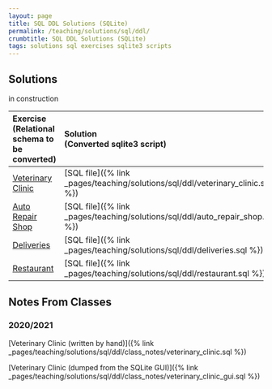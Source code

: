 ```yaml
---
layout: page
title: SQL DDL Solutions (SQLite)
permalink: /teaching/solutions/sql/ddl/
crumbtitle: SQL DDL Solutions (SQLite)
tags: solutions sql exercises sqlite3 scripts
---
```


## Solutions

in construction


| **Exercise** <br />(Relational schema to be converted)       | **Solution** <br />(Converted sqlite3 script)                |
| :----------------------------------------------------------- | :----------------------------------------------------------- |
| [Veterinary Clinic](/teaching/solutions/uml/conversion_to_relational/#veterinary-clinic) | [SQL file]({% link _pages/teaching/solutions/sql/ddl/veterinary_clinic.sql %}) |
| [Auto Repair Shop](/teaching/solutions/uml/conversion_to_relational/#auto-repair-shop)   | [SQL file]({% link _pages/teaching/solutions/sql/ddl/auto_repair_shop.sql %}) |
| [Deliveries](/teaching/solutions/uml/conversion_to_relational/#deliveries)         | [SQL file]({% link _pages/teaching/solutions/sql/ddl/deliveries.sql %}) |
| [Restaurant](/teaching/solutions/uml/conversion_to_relational/#restaurant)         | [SQL file]({% link _pages/teaching/solutions/sql/ddl/restaurant.sql %}) |


## Notes From Classes

### 2020/2021

[Veterinary Clinic (written by hand)]({% link _pages/teaching/solutions/sql/ddl/class_notes/veterinary_clinic.sql %})

[Veterinary Clinic (dumped from the SQLite GUI)]({% link _pages/teaching/solutions/sql/ddl/class_notes/veterinary_clinic_gui.sql %})



